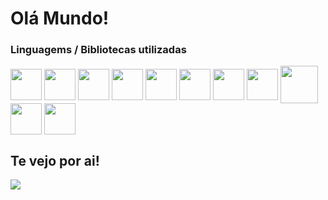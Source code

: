 # Olá Mundo!

### Linguagems / Bibliotecas utilizadas

<div style="display: inline_block">
<img align="center" width="50px"  src="https://cdn.jsdelivr.net/gh/devicons/devicon/icons/html5/html5-original.svg" />
<img align="center" width="50px" src="https://cdn.jsdelivr.net/gh/devicons/devicon/icons/css3/css3-original.svg" />
<img align="center" width="50px" src="https://cdn.jsdelivr.net/gh/devicons/devicon/icons/php/php-original.svg" />
<img align="center" width="50px" src="https://cdn.jsdelivr.net/gh/devicons/devicon/icons/javascript/javascript-original.svg" />
<img align="center" width="50px" src="https://cdn.jsdelivr.net/gh/devicons/devicon/icons/jquery/jquery-original-wordmark.svg" />
<img align="center" width="50px"  src="https://cdn.jsdelivr.net/gh/devicons/devicon/icons/mysql/mysql-original.svg" />
<img align="center" width="50px"  src="https://cdn.jsdelivr.net/gh/devicons/devicon/icons/nodejs/nodejs-original-wordmark.svg" />
<img align="center" width="50px" src="https://cdn.jsdelivr.net/gh/devicons/devicon/icons/csharp/csharp-original.svg" />
<img align="center" width="60px"  src="https://cdn.jsdelivr.net/gh/devicons/devicon/icons/docker/docker-original.svg" />
<img align="center" width="50px" src="https://cdn.jsdelivr.net/gh/devicons/devicon/icons/express/express-original.svg" />
<img align="center" width="50px" src="https://cdn.jsdelivr.net/gh/devicons/devicon/icons/handlebars/handlebars-original.svg" />     
<div>

## Te vejo por ai!
  
<img src="https://c.tenor.com/bCfpwMjfAi0AAAAC/cat-typing.gif" />
